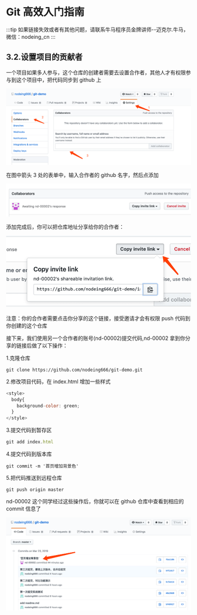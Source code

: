 # Git 高效入门指南

:::tip
如果链接失效或者有其他问题，请联系牛马程序员金牌讲师--迈克尔.牛马，微信：nodeing_cn
:::

## 3.2.设置项目的贡献者

一个项目如果多人参与，这个仓库的创建者需要去设置合作者，其他人才有权限参与到这个项目中，把代码同步到 github 上

![](./img/2019-03-23-16-17-56.png)

在图中箭头 3 处的表单中，输入合作者的 github 名字，然后点添加

![](./img/2019-03-23-16-19-09.png)

添加完成后，你可以把仓库地址分享给你的合作者：

![](./img/2019-03-23-16-19-50.png)

注意：你的合作者需要点击你分享的这个链接，接受邀请才会有权限 push 代码到你创建的这个仓库

接下来，我们使用另一个合作者的账号(nd-00002)提交代码,nd-00002 拿到你分享的链接后做了以下操作：

1.克隆仓库

```
git clone https://github.com/nodeing666/git-demo.git
```

2.修改项目代码，在 index.html 增加一些样式

```js
<style>
  body{
    background-color: green;
  }
</style>
```

3.提交代码到暂存区

```js
git add index.html
```

4.提交代码到版本库

```
git commit -m '首页增加背景色'
```

5.把代码推送到远程仓库

```
git push origin master
```

nd-00002 这个同学经过这些操作后，你就可以在 github 仓库中查看到相应的 commit 信息了

![](./img/2019-03-23-17-30-03.png)
